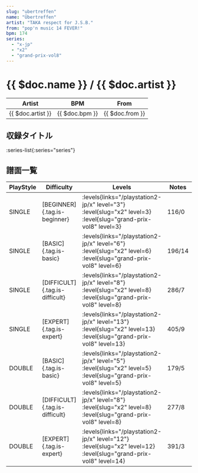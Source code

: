 ```yaml
---
slug: "ubertreffen"
name: "Übertreffen"
artist: "TAKA respect for J.S.B."
from: "pop'n music 14 FEVER!"
bpm: 174
series:
  - "x-jp"
  - "x2"
  - "grand-prix-vol8"
---
```


# {{ $doc.name }} / {{ $doc.artist }}

|Artist|BPM|From|
|------|---|----|
|{{ $doc.artist }}|{{ $doc.bpm }}|{{ $doc.from }}|

## 収録タイトル

:series-list{:series="series"}

## 譜面一覧

|PlayStyle|Difficulty|Levels|Notes|Movie|
|---------|----------|------|-----|-----|
|SINGLE|[BEGINNER]{.tag.is-beginner}| :levels{links="/playstation2-jp/x" level="3"} :level{slug="x2" level=3} :level{slug="grand-prix-vol8" level=3}|116/0||
|SINGLE|[BASIC]{.tag.is-basic}| :levels{links="/playstation2-jp/x" level="6"} :level{slug="x2" level=6} :level{slug="grand-prix-vol8" level=6}|196/14||
|SINGLE|[DIFFICULT]{.tag.is-difficult}| :levels{links="/playstation2-jp/x" level="8"} :level{slug="x2" level=8} :level{slug="grand-prix-vol8" level=8}|286/7||
|SINGLE|[EXPERT]{.tag.is-expert}| :levels{links="/playstation2-jp/x" level="13"} :level{slug="x2" level=13} :level{slug="grand-prix-vol8" level=13}|405/9||
|DOUBLE|[BASIC]{.tag.is-basic}| :levels{links="/playstation2-jp/x" level="5"} :level{slug="x2" level=5} :level{slug="grand-prix-vol8" level=5}|179/5||
|DOUBLE|[DIFFICULT]{.tag.is-difficult}| :levels{links="/playstation2-jp/x" level="8"} :level{slug="x2" level=8} :level{slug="grand-prix-vol8" level=8}|277/8||
|DOUBLE|[EXPERT]{.tag.is-expert}| :levels{links="/playstation2-jp/x" level="12"} :level{slug="x2" level=12} :level{slug="grand-prix-vol8" level=14}|391/3||
